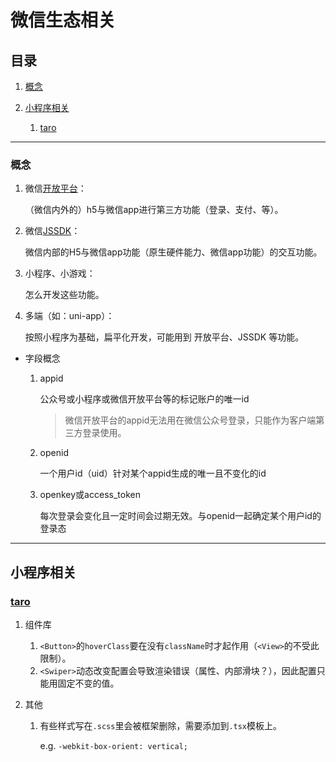 # 微信生态相关

## 目录
1. [概念](#概念)
1. [小程序相关](#小程序相关)

    1. [taro](#taro)

---
### 概念
1. 微信[开放平台](https://developers.weixin.qq.com/doc/oplatform/Mobile_App/Resource_Center_Homepage.html)：

    （微信内外的）h5与微信app进行第三方功能（登录、支付、等）。
2. 微信[JSSDK](https://developers.weixin.qq.com/doc/offiaccount/OA_Web_Apps/JS-SDK.html)：

    微信内部的H5与微信app功能（原生硬件能力、微信app功能）的交互功能。
3. 小程序、小游戏：

    怎么开发这些功能。
4. 多端（如：uni-app）：

    按照小程序为基础，扁平化开发，可能用到 开放平台、JSSDK 等功能。

- 字段概念

    1. appid

        公众号或小程序或微信开放平台等的标记账户的唯一id

        >微信开放平台的appid无法用在微信公众号登录，只能作为客户端第三方登录使用。
    2. openid

        一个用户id（uid）针对某个appid生成的唯一且不变化的id
    3. openkey或access_token

        每次登录会变化且一定时间会过期无效。与openid一起确定某个用户id的登录态

---
## 小程序相关

### [taro](https://github.com/NervJS/taro)
1. 组件库

    1. `<Button>`的`hoverClass`要在没有`className`时才起作用（`<View>`的不受此限制）。
    2. `<Swiper>`动态改变配置会导致渲染错误（属性、内部滑块？），因此配置只能用固定不变的值。
2. 其他

    1. 有些样式写在`.scss`里会被框架删除，需要添加到`.tsx`模板上。

        e.g. `-webkit-box-orient: vertical;`
